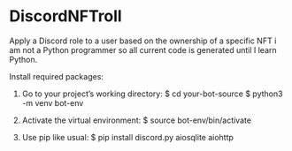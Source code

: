 # DiscordNFTroll
Apply a Discord role to a user based on the ownership of a specific NFT
i am not a Python programmer so all current code is generated until I learn Python.


Install required packages:
1. Go to your project’s working directory:
$ cd your-bot-source
$ python3 -m venv bot-env

2. Activate the virtual environment:
$ source bot-env/bin/activate

3. Use pip like usual:
$ pip install discord.py aiosqlite aiohttp